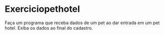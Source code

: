 # Exerciciopethotel
Faça um programa que receba dados de um pet ao dar entrada em um pet hotel. Exiba os dados ao final do cadastro.
